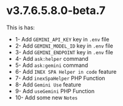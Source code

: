 # v3.7.6.5.8.0-beta.7

This is has:

* 1- Add `GEMINI_API_KEY` key in `.env` file
* 2- Add `GEMINI_MODEL_ID` key in `.env` file
* 3- Add `GEMINI_ENDPOINT` key in `.env` file
* 4- Add `ask:helper` command
* 5- Add `ask:gemini` command
* 6- Add `INEX SPA Helper in code` feature
* 7- Add `inexSpaHelper` PHP Function
* 8- Add `Gemini Use` feature
* 9- Add `useGemini` PHP Function
* 10- Add some new `Notes`
